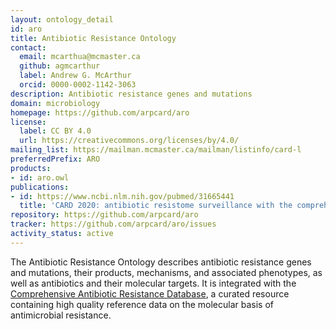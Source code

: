 ```yaml
---
layout: ontology_detail
id: aro
title: Antibiotic Resistance Ontology
contact:
  email: mcarthua@mcmaster.ca
  github: agmcarthur
  label: Andrew G. McArthur
  orcid: 0000-0002-1142-3063
description: Antibiotic resistance genes and mutations
domain: microbiology
homepage: https://github.com/arpcard/aro
license:
  label: CC BY 4.0
  url: https://creativecommons.org/licenses/by/4.0/
mailing_list: https://mailman.mcmaster.ca/mailman/listinfo/card-l
preferredPrefix: ARO
products:
- id: aro.owl
publications:
- id: https://www.ncbi.nlm.nih.gov/pubmed/31665441
  title: 'CARD 2020: antibiotic resistome surveillance with the comprehensive antibiotic resistance database.'
repository: https://github.com/arpcard/aro
tracker: https://github.com/arpcard/aro/issues
activity_status: active
---
```


The Antibiotic Resistance Ontology
describes antibiotic resistance genes and mutations,
their products, mechanisms, and associated phenotypes,
as well as antibiotics and their molecular targets.
It is integrated with the [Comprehensive Antibiotic Resistance Database](https://card.mcmaster.ca),
a curated resource containing high quality reference data
on the molecular basis of antimicrobial resistance.
